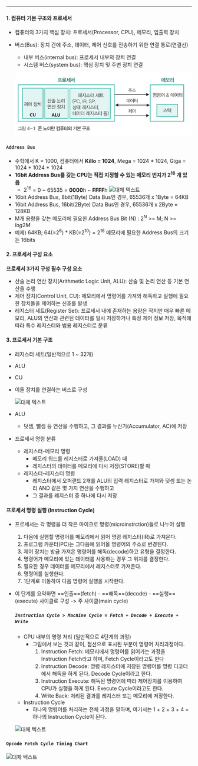---
#### 1. 컴퓨터 기본 구조와 프로세서

- 컴퓨터의 3가지 핵심 장치: 프로세서(Processor, CPU), 메모리, 입출력 장치
- 버스(Bus): 장치 간에 주소, 데이터, 제어 신호를 전송하기 위한 연결 통로(연결선)
  - 내부 버스(internal bus): 프로세서 내부의 장치 연결
  - 시스템 버스(system bus): 핵심 장치 및 주변 장치 연결

  ![대체 텍스트](../../../image/Pasted%20image%2020240511155210.png)

#### `Address Bus`
- 수학에서 K = 1000, 컴퓨터에서 **Killo = 1024**, Mega = 1024 * 1024, Giga = 1024 * 1024 * 1024
- **16bit Address Bus를 갖는 CPU는 직접 지정할 수 있는 메모리 번지가 $2^{16}$ 개 있음**
  - $2^{16}$ = 0 ~ 65535 = **0000**h ~ **FFFF**h
  ![대체 텍스트](../../../image/Pasted%20image%20202405111560011.png)
- 16bit Address Bus, 8bit(1Byte) Data Bus인 경우, 65536개 x 1Byte = 64KB
- 16bit Address Bus, 16bit(2Byte) Data Bus인 경우, 65536개 x 2Byte = 128KB
- M개 용량을 갖는 메모리에 필요한 Address Bus Bit (N) : $2^{N}$ >= M; N >= $log{2}M$
- 예제) 64KB; 64(=$2^{6}$) * KB(=$2^{10}$) = $2^{16}$ 메모리에 필요한 Address Bus의 크기는 16bits

#### 2. 프로세서 구성 요소

**프로세서 3가지 구성 필수 구성 요소**
- 산술 논리 연산 장치(Arithmetic Logic Unit, ALU): 산술 및 논리 연산 등 기본 연산을 수행
- 제어 장치(Control Unit, CU): 메모리에서 명령어를 가져와 해독하고 실행에 필요한 장치들을 제어하는 신호를 발생
- 레지스터 세트(Register Set): 프로세서 내에 존재하는 용량은 작지만 매우 빠른 메모리, ALU의 연산과 관련된 데이터를 일시 저장하거나 특정 제어 정보 저장, 목적에 따라 특수 레지스터와 범용 레지스터로 분류

#### 3. 프로세서 기본 구조

- 레지스터 세트(일반적으로 1 ~ 32개)
- ALU
- CU
- 이들 장치를 연결하는 버스로 구성

  ![대체 텍스트](../../../image/Pasted%20image%20202405111561920.png)
- ALU
  - 덧셈, 뺄셈 등 연산을 수행하고, 그 결과를 누산기(Accumulator, AC)에 저장
- 프로세서 명령 분류
  - 레지스터-메모리 명령
    - 메모리 워드를 레지스터로 가져올(LOAD) 때
    - 레지스터의 데이터를 메모리에 다시 저장(STORE)할 때
  - 레지스터-레지스터 명령
    - 레지스터에서 오퍼랜드 2개를 ALU의 입력 레지스터로 가져와 덧셈 또는 논리 AND 같은 몇 가지 연산을 수행하고
    - 그 결과를 레지스터 중 하나에 다시 저장

#### 프로세서 명령 실행 (Instruction Cycle)

- 프로세서는 각 명령을 더 작은 마이크로 명령(microinstrction)들로 나누어 실행
  1. 다음에 실행할 명령어를 메모리에서 읽어 명령 레지스터(IR)로 가져온다.
  2. 프로그램 카운터(PC)는 그다음에 읽어올 명령어의 주소로 변경된다.
  3. 제어 장치는 방금 가져온 명령어를 해독(decode)하고 유형을 결정한다.
  4. 명령어가 메모리에 있는 데이터를 사용하는 경우 그 위치를 결정한다.
  5. 필요한 경우 데이터를 메모리에서 레지스터로 가져온다.
  6. 명령어를 실행한다.
  7. 1단계로 이동하여 다음 명령어 실행을 시작한다.
- 이 단계를 요약하면 ==인출==(fetch) - ==해독==(decode) - ==실행==(execute) 사이클로 구성 -> 주 사이클(main cycle)

  ##### `Instruction Cycle > Machine Cycle = Fetch + Decode + Execute + Write`
  - CPU 내부의 명령 처리 (일반적으로 4단계의 과정)
    - 그림에서 보는 것과 같이, 점선으로 표시된 부분이 명령어 처리과정이다.
      1. Instruction Fetch: 메모리에서 명령어를 읽어가는 과정을 Instruction Fetch라고 하며, Fetch Cycle이라고도 한다
      2. Instruction Decode: 명령 레지스터에 저장된 명령어를 명령 디코더에서 해독을 하게 된다. Decode Cycle이라고 한다.
      3. Instruction Execute: 해독된 명령어에 따라 제어장치를 이용하여 CPU가 실행을 하게 된다. Execute Cycle이라고도 한다.
      4. Write Back: 처리된 결과를 레지스터 또는 메모리에 저장한다.
  - Instruction Cycle
    - 하나의 명령어를 처리하는 전체 과정을 말하며, 여기서는 1 + 2 + 3 + 4 = 하나의 Instruction Cycle이 된다.

  ![대체 텍스트](../../../image/Pasted%20image%20202405111563538.png)

#### `Opcode Fetch Cycle Timing Chart`

![대체 텍스트](../../../image/Pasted%20image%20202405111563743.png)
